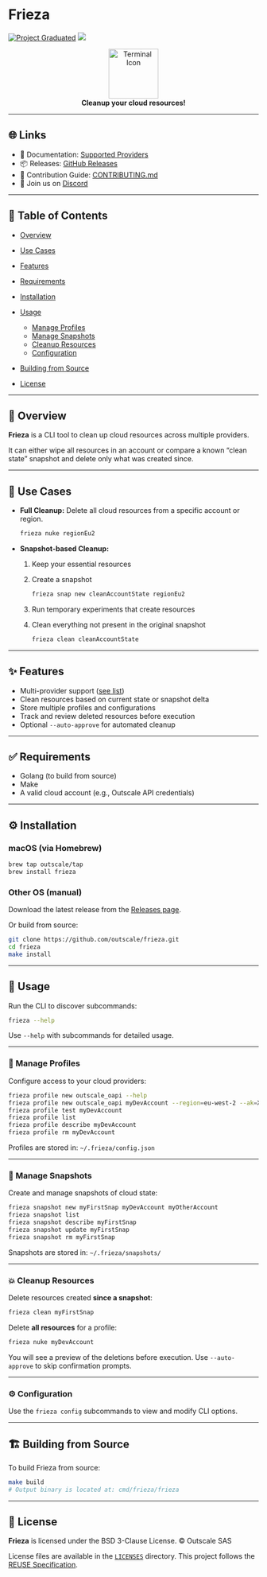 # Frieza

[![Project Graduated](https://docs.outscale.com/fr/userguide/_images/Project-Graduated-green.svg)](https://docs.outscale.com/en/userguide/Open-Source-Projects.html) [![](https://dcbadge.limes.pink/api/server/HUVtY5gT6s?style=flat&theme=default-inverted)](https://discord.gg/HUVtY5gT6s)

<p align="center">
  <img alt="Terminal Icon" src="https://img.icons8.com/ios-filled/100/console.png" width="100px">
  <br/>
  <strong>Cleanup your cloud resources!</strong>
</p>

---

## 🌐 Links

* 📘 Documentation: [Supported Providers](./providers.md)
* 📦 Releases: [GitHub Releases](https://github.com/outscale-dev/frieza/releases)
* 🤝 Contribution Guide: [CONTRIBUTING.md](./CONTRIBUTING.md)
* 💬 Join us on [Discord](https://discord.gg/HUVtY5gT6s)

---

## 📄 Table of Contents

* [Overview](#-overview)
* [Use Cases](#-use-cases)
* [Features](#-features)
* [Requirements](#-requirements)
* [Installation](#-installation)
* [Usage](#-usage)

  * [Manage Profiles](#manage-profiles)
  * [Manage Snapshots](#manage-snapshots)
  * [Cleanup Resources](#cleanup-resources)
  * [Configuration](#configuration)
* [Building from Source](#-building-from-source)
* [License](#-license)

---

## 🧭 Overview

**Frieza** is a CLI tool to clean up cloud resources across multiple providers.

It can either wipe all resources in an account or compare a known “clean state” snapshot and delete only what was created since.

---

## 🚀 Use Cases

* **Full Cleanup:**
  Delete all cloud resources from a specific account or region.

  ```bash
  frieza nuke regionEu2
  ```

* **Snapshot-based Cleanup:**

  1. Keep your essential resources
  2. Create a snapshot

     ```bash
     frieza snap new cleanAccountState regionEu2
     ```
  3. Run temporary experiments that create resources
  4. Clean everything not present in the original snapshot

     ```bash
     frieza clean cleanAccountState
     ```

---

## ✨ Features

* Multi-provider support ([see list](./providers.md))
* Clean resources based on current state or snapshot delta
* Store multiple profiles and configurations
* Track and review deleted resources before execution
* Optional `--auto-approve` for automated cleanup

---

## ✅ Requirements

* Golang (to build from source)
* Make
* A valid cloud account (e.g., Outscale API credentials)

---

## ⚙️ Installation

### macOS (via Homebrew)

```bash
brew tap outscale/tap
brew install frieza
```

### Other OS (manual)

Download the latest release from the [Releases page](https://github.com/outscale-dev/frieza/releases).

Or build from source:

```bash
git clone https://github.com/outscale/frieza.git
cd frieza
make install
```

---

## 🧪 Usage

Run the CLI to discover subcommands:

```bash
frieza --help
```

Use `--help` with subcommands for detailed usage.

---

### 🔐 Manage Profiles

Configure access to your cloud providers:

```bash
frieza profile new outscale_oapi --help
frieza profile new outscale_oapi myDevAccount --region=eu-west-2 --ak=XXX --sk=YYY
frieza profile test myDevAccount
frieza profile list
frieza profile describe myDevAccount
frieza profile rm myDevAccount
```

Profiles are stored in: `~/.frieza/config.json`

---

### 📸 Manage Snapshots

Create and manage snapshots of cloud state:

```bash
frieza snapshot new myFirstSnap myDevAccount myOtherAccount
frieza snapshot list
frieza snapshot describe myFirstSnap
frieza snapshot update myFirstSnap
frieza snapshot rm myFirstSnap
```

Snapshots are stored in: `~/.frieza/snapshots/`

---

### 💥 Cleanup Resources

Delete resources created **since a snapshot**:

```bash
frieza clean myFirstSnap
```

Delete **all resources** for a profile:

```bash
frieza nuke myDevAccount
```

You will see a preview of the deletions before execution.
Use `--auto-approve` to skip confirmation prompts.

---

### ⚙️ Configuration

Use the `frieza config` subcommands to view and modify CLI options.

---

## 🏗 Building from Source

To build Frieza from source:

```bash
make build
# Output binary is located at: cmd/frieza/frieza
```

---

## 📜 License

**Frieza** is licensed under the BSD 3-Clause License.
© Outscale SAS

License files are available in the [`LICENSES`](./LICENSES) directory.
This project follows the [REUSE Specification](https://reuse.software/).
